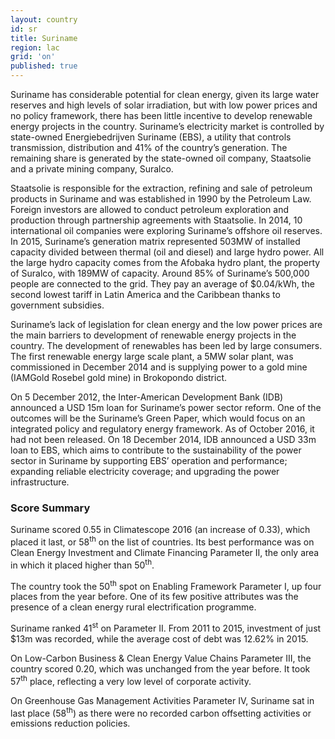 ```yaml
---
layout: country
id: sr
title: Suriname
region: lac
grid: 'on'
published: true
---
```


Suriname has considerable potential for clean energy, given its large water reserves and high levels of solar irradiation, but with low power prices and no policy framework, there has been little incentive to develop renewable energy projects in the country.
Suriname’s electricity market is controlled by state-owned Energiebedrijven Suriname (EBS), a utility that controls transmission, distribution and 41% of the country’s generation. The remaining share is generated by the state-owned oil company, Staatsolie and a private mining company, Suralco.

Staatsolie is responsible for the extraction, refining and sale of petroleum products in Suriname and was established in 1990 by the Petroleum Law. Foreign investors are allowed to conduct petroleum exploration and production through partnership agreements with Staatsolie. In 2014, 10 international oil companies were exploring Suriname’s offshore oil reserves.
In 2015, Suriname’s generation matrix represented 503MW of installed capacity divided between thermal (oil and diesel) and large hydro power. All the large hydro capacity comes from the Afobaka hydro plant, the property of Suralco, with 189MW of capacity. Around 85% of Suriname’s 500,000 people are connected to the grid. They pay an average of $0.04/kWh, the second lowest tariff in Latin America and the Caribbean thanks to government subsidies.

Suriname’s lack of legislation for clean energy and the low power prices are the main barriers to development of renewable energy projects in the country. The development of renewables has been led by large consumers. The first renewable energy large scale plant, a 5MW solar plant, was commissioned in December 2014 and is supplying power to a gold mine (IAMGold Rosebel gold mine) in Brokopondo district.

On 5 December 2012, the Inter-American Development Bank (IDB) announced a USD 15m loan for Suriname’s power sector reform. One of the outcomes will be the Suriname’s Green Paper, which would focus on an integrated policy and regulatory energy framework. As of October 2016, it had not been released. On 18 December 2014, IDB announced a USD 33m loan to EBS, which aims to contribute to the sustainability of the power sector in Suriname by supporting EBS’ operation and performance; expanding reliable electricity coverage; and upgrading the power infrastructure.


### Score Summary

Suriname scored 0.55 in Climatescope 2016 (an increase of 0.33), which placed it last, or 58<sup>th</sup>  on the list of countries. Its best performance was on Clean Energy Investment and Climate Financing Parameter II, the only area in which it placed higher than 50<sup>th</sup>.

The country took the 50<sup>th</sup> spot on Enabling Framework Parameter I, up four places from the year before. One of its few positive attributes was the presence of a clean energy rural electrification programme. 

Suriname ranked 41<sup>st</sup> on Parameter II. From 2011 to 2015, investment of just $13m was recorded, while the average cost of debt was 12.62% in 2015.
 
On Low-Carbon Business & Clean Energy Value Chains Parameter III, the country scored 0.20, which was unchanged from the year before. It took 57<sup>th</sup> place, reflecting a very low level of corporate activity.

On Greenhouse Gas Management Activities Parameter IV, Suriname sat in last place (58<sup>th</sup>) as there were no recorded carbon offsetting activities or emissions reduction policies.
